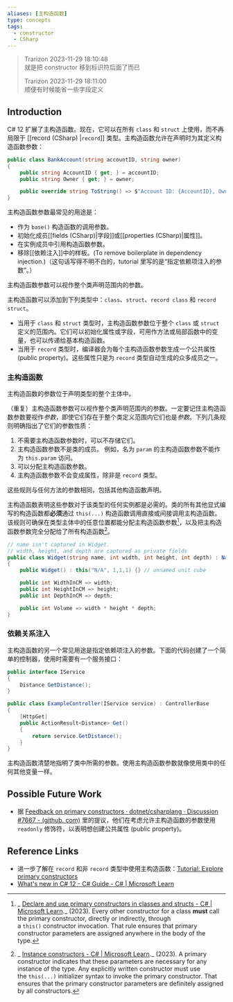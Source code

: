 ```yaml
---
aliases: [主构造函数]
type: concepts
tags:
  - constructor
  - CSharp
---
```


> Trarizon 2023-11-29 18:10:48  
> 就是把 constructor 移到标识符后面了而已  
> 
> Trarizon 2023-11-29 18:11:00  
> 顺便有时候能省一些字段定义

## Introduction

C# 12 扩展了主构造函数。现在，它可以在所有 `class` 和 `struct` 上使用，而不再局限于 [[record (CSharp) |`record`]] 类型。主构造函数允许在声明时为其定义构造函数参数：

```csharp
public class BankAccount(string accountID, string owner)
{
    public string AccountID { get; } = accountID;
    public string Owner { get; } = owner;

    public override string ToString() => $"Account ID: {AccountID}, Owner: {Owner}";
}
```

主构造函数参数最常见的用途是：

- 作为 `base()` 构造函数的调用参数。
- 初始化成员[[fields (CSharp)|字段]]或[[properties (CSharp)|属性]]。
- 在实例成员中引用构造函数参数。
- 移除[[依赖注入]]中的样板。(To remove boilerplate in dependency injection.)（这句话写得不明不白的，tutorial 里写的是“指定依赖项注入的参数”。）

主构造函数参数可以视作整个类声明范围内的参数。

主构造函数可以添加到下列类型中：`class`、`struct`、`record class` 和  `record struct`。
- 当用于 `class` 和 `struct` 类型时，主构造函数参数位于整个 `class` 或 `struct` 定义的范围内。它们可以初始化属性或字段，可用作方法或局部函数中的变量，也可以传递给基本构造函数。
- 当用于 `record` 类型时，编译器会为每个主构造函数参数生成一个公共属性 (public property)。这些属性只是为 `record` 类型自动生成的众多成员之一。

### 主构造函数

主构造函数的参数位于声明类型的整个主体中。

（重复）主构造函数参数可以视作整个类声明范围内的参数。一定要记住主构造函数参数要视作*参数*，即使它们存在于整个类定义范围内它们也是*参数*。下列几条规则明确指出了它们的参数性质：

1. 不需要主构造函数参数时，可以不存储它们。
2. 主构造函数参数不是类的成员。 例如，名为 `param` 的主构造函数参数不能作为 `this.param` 访问。
3. 可以分配主构造函数参数。
4. 主构造函数参数不会变成属性，除非是 `record` 类型。

这些规则与任何方法的参数相同，包括其他构造函数声明。

主构造函数表明这些参数对于该类型的任何实例都是必需的。类的所有其他显式编写的构造函数都**必须**通过 `this(...)` 构造函数调用直接或间接调用主构造函数。该规则可确保在类型主体中的任意位置都能分配主构造函数参数[^cite1]，以及把主构造函数参数完全分配给了所有构造函数[^cite2]。

```csharp
// name isn't captured in Widget.
// width, height, and depth are captured as private fields
public class Widget(string name, int width, int height, int depth) : NamedItem(name)
{
    public Widget() : this("N/A", 1,1,1) {} // unnamed unit cube

    public int WidthInCM => width;
    public int HeightInCM => height;
    public int DepthInCM => depth;

    public int Volume => width * height * depth;
}
```

### 依赖关系注入

主构造函数的另一个常见用途是指定依赖项注入的参数。下面的代码创建了一个简单的控制器，使用时需要有一个服务接口：

```csharp
public interface IService
{
    Distance GetDistance();
}

public class ExampleController(IService service) : ControllerBase
{
    [HttpGet]
    public ActionResult<Distance> Get()
    {
        return service.GetDistance();
    }
}
```

主构造函数清楚地指明了类中所需的参数。使用主构造函数参数就像使用类中的任何其他变量一样。

## Possible Future Work

- 据 [Feedback on primary constructors · dotnet/csharplang · Discussion #7667 
\- (github. com)]( https://github.com/dotnet/csharplang/discussions/7667 ) 里的提议，他们在考虑允许主构造函数的参数使用 `readonly` 修饰符，以表明想创建公共属性 (public property)。

## Reference Links

- 进一步了解在 `record` 和非 `record` 类型中使用主构造函数：[Tutorial: Explore primary constructors](https://learn.microsoft.com/dotnet/csharp/whats-new/tutorials/primary-constructors)
-  [What's new in C# 12 - C# Guide - C# | Microsoft Learn](https://learn.microsoft.com/en-gb/dotnet/csharp/whats-new/csharp-12#primary-constructors)

[^cite1]: _ [Declare and use primary constructors in classes and structs - C# | Microsoft Learn](https://learn.microsoft.com/en-gb/dotnet/csharp/whats-new/tutorials/primary-constructors)._ (2023). Every other constructor for a class **must** call the primary constructor, directly or indirectly, through a `this()` constructor invocation. That rule ensures that primary constructor parameters are assigned anywhere in the body of the type.

[^cite2]: _ [Instance constructors - C# | Microsoft Learn](https://learn.microsoft.com/en-gb/dotnet/csharp/programming-guide/classes-and-structs/instance-constructors#primary-constructors)._ (2023). A primary constructor indicates that these parameters are necessary for any instance of the type. Any explicitly written constructor must use the `this(...)` initializer syntax to invoke the primary constructor. That ensures that the primary constructor parameters are definitely assigned by all constructors.
